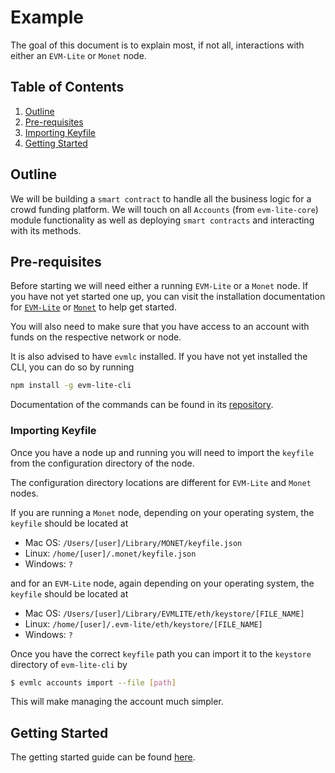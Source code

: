 # Example

The goal of this document is to explain most, if not all, interactions with either an `EVM-Lite` or `Monet` node.

## Table of Contents

1. [Outline](#outline)
2. [Pre-requisites](#pre-requisites)
3. [Importing Keyfile](#importing-keyfile)
4. [Getting Started](#getting-started)

## Outline

We will be building a `smart contract` to handle all the business logic for a crowd funding platform. We will touch on all `Accounts` (from `evm-lite-core`) module functionality as well as deploying `smart contracts` and interacting with its methods.

## Pre-requisites

Before starting we will need either a running `EVM-Lite` or a `Monet` node. If you have not yet started one up, you can visit the installation documentation for [`EVM-Lite`](https://github.com/mosaicnetworks/evm-lite) or [`Monet`](https://github.com/mosaicnetworks/monetd) to help get started.

You will also need to make sure that you have access to an account with funds on the respective network or node.

It is also advised to have `evmlc` installed. If you have not yet installed the CLI, you can do so by running

```bash
npm install -g evm-lite-cli
```

Documentation of the commands can be found in its [repository](https://github.com/mosaicnetworks/evm-lite-cli).

### Importing Keyfile

Once you have a node up and running you will need to import the `keyfile` from the configuration directory of the node.

The configuration directory locations are different for `EVM-Lite` and `Monet` nodes.

If you are running a `Monet` node, depending on your operating system, the `keyfile` should be located at

-   Mac OS: `/Users/[user]/Library/MONET/keyfile.json`
-   Linux: `/home/[user]/.monet/keyfile.json`
-   Windows: `?`

and for an `EVM-Lite` node, again depending on your operating system, the `keyfile` should be located at

-   Mac OS: `/Users/[user]/Library/EVMLITE/eth/keystore/[FILE_NAME]`
-   Linux: `/home/[user]/.evm-lite/eth/keystore/[FILE_NAME]`
-   Windows: `?`

Once you have the correct `keyfile` path you can import it to the `keystore` directory of `evm-lite-cli` by

```bash
$ evmlc accounts import --file [path]
```

This will make managing the account much simpler.

## Getting Started

The getting started guide can be found [here](getting-started.md).
